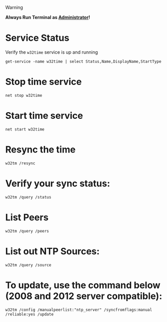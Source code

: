 > [!WARNING]
> **Always Run Terminal as <ins>Administrator</ins>!**

# Service Status
Verify the `w32time` service is up and running
```
get-service -name w32time | select Status,Name,DisplayName,StartType
```

# Stop time service 
```
net stop w32time 
```

# Start time service 
``` 
net start w32time 
```

# Resync the time 
```
w32tm /resync 
```

# Verify your sync status: 
```
w32tm /query /status 
```

# List Peers
```
w32tm /query /peers 
```

# List out NTP Sources: 
```
w32tm /query /source 
```

# To update, use the command below (2008 and 2012 server compatible): 
```
w32tm /config /manualpeerlist:"ntp_server" /syncfromflags:manual /reliable:yes /update
```
